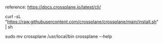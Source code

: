 reference: https://docs.crossplane.io/latest/cli/ 

curl -sL "https://raw.githubusercontent.com/crossplane/crossplane/main/install.sh" | sh

sudo mv crossplane /usr/local/bin
crossplane --help
